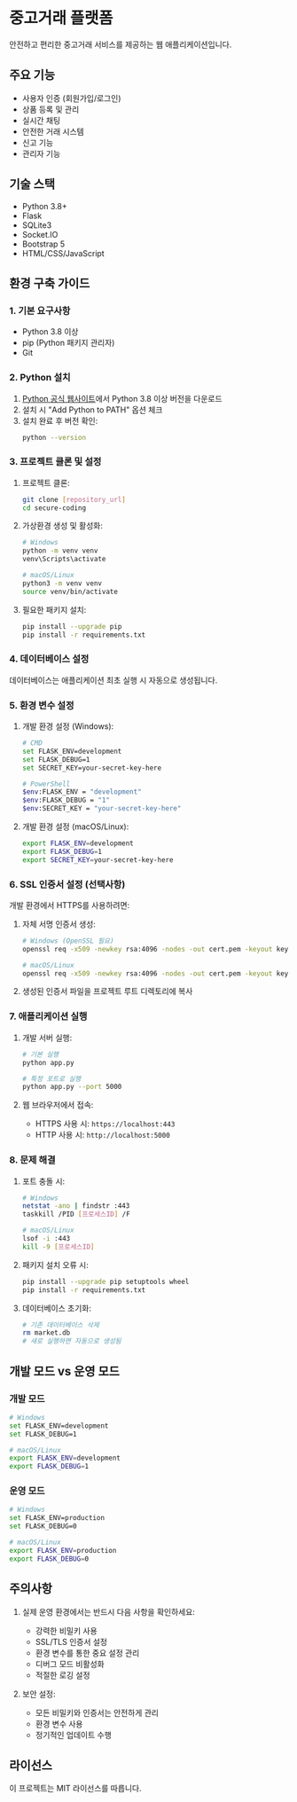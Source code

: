 # 중고거래 플랫폼

안전하고 편리한 중고거래 서비스를 제공하는 웹 애플리케이션입니다.

## 주요 기능

- 사용자 인증 (회원가입/로그인)
- 상품 등록 및 관리
- 실시간 채팅
- 안전한 거래 시스템
- 신고 기능
- 관리자 기능

## 기술 스택

- Python 3.8+
- Flask
- SQLite3
- Socket.IO
- Bootstrap 5
- HTML/CSS/JavaScript

## 환경 구축 가이드

### 1. 기본 요구사항

- Python 3.8 이상
- pip (Python 패키지 관리자)
- Git

### 2. Python 설치
1. [Python 공식 웹사이트](https://www.python.org/downloads/)에서 Python 3.8 이상 버전을 다운로드
2. 설치 시 "Add Python to PATH" 옵션 체크
3. 설치 완료 후 버전 확인:
   ```bash
   python --version
   ```

### 3. 프로젝트 클론 및 설정

1. 프로젝트 클론:
   ```bash
   git clone [repository_url]
   cd secure-coding
   ```

2. 가상환경 생성 및 활성화:
   ```bash
   # Windows
   python -m venv venv
   venv\Scripts\activate

   # macOS/Linux
   python3 -m venv venv
   source venv/bin/activate
   ```

3. 필요한 패키지 설치:
   ```bash
   pip install --upgrade pip
   pip install -r requirements.txt
   ```

### 4. 데이터베이스 설정

데이터베이스는 애플리케이션 최초 실행 시 자동으로 생성됩니다.

### 5. 환경 변수 설정

1. 개발 환경 설정 (Windows):
   ```bash
   # CMD
   set FLASK_ENV=development
   set FLASK_DEBUG=1
   set SECRET_KEY=your-secret-key-here

   # PowerShell
   $env:FLASK_ENV = "development"
   $env:FLASK_DEBUG = "1"
   $env:SECRET_KEY = "your-secret-key-here"
   ```

2. 개발 환경 설정 (macOS/Linux):
   ```bash
   export FLASK_ENV=development
   export FLASK_DEBUG=1
   export SECRET_KEY=your-secret-key-here
   ```

### 6. SSL 인증서 설정 (선택사항)

개발 환경에서 HTTPS를 사용하려면:

1. 자체 서명 인증서 생성:
   ```bash
   # Windows (OpenSSL 필요)
   openssl req -x509 -newkey rsa:4096 -nodes -out cert.pem -keyout key.pem -days 365

   # macOS/Linux
   openssl req -x509 -newkey rsa:4096 -nodes -out cert.pem -keyout key.pem -days 365
   ```

2. 생성된 인증서 파일을 프로젝트 루트 디렉토리에 복사

### 7. 애플리케이션 실행

1. 개발 서버 실행:
   ```bash
   # 기본 실행
   python app.py

   # 특정 포트로 실행
   python app.py --port 5000
   ```

2. 웹 브라우저에서 접속:
   - HTTPS 사용 시: `https://localhost:443`
   - HTTP 사용 시: `http://localhost:5000`

### 8. 문제 해결

1. 포트 충돌 시:
   ```bash
   # Windows
   netstat -ano | findstr :443
   taskkill /PID [프로세스ID] /F

   # macOS/Linux
   lsof -i :443
   kill -9 [프로세스ID]
   ```

2. 패키지 설치 오류 시:
   ```bash
   pip install --upgrade pip setuptools wheel
   pip install -r requirements.txt
   ```

3. 데이터베이스 초기화:
   ```bash
   # 기존 데이터베이스 삭제
   rm market.db
   # 새로 실행하면 자동으로 생성됨
   ```

## 개발 모드 vs 운영 모드

### 개발 모드
```bash
# Windows
set FLASK_ENV=development
set FLASK_DEBUG=1

# macOS/Linux
export FLASK_ENV=development
export FLASK_DEBUG=1
```

### 운영 모드
```bash
# Windows
set FLASK_ENV=production
set FLASK_DEBUG=0

# macOS/Linux
export FLASK_ENV=production
export FLASK_DEBUG=0
```

## 주의사항

1. 실제 운영 환경에서는 반드시 다음 사항을 확인하세요:
   - 강력한 비밀키 사용
   - SSL/TLS 인증서 설정
   - 환경 변수를 통한 중요 설정 관리
   - 디버그 모드 비활성화
   - 적절한 로깅 설정

2. 보안 설정:
   - 모든 비밀키와 인증서는 안전하게 관리
   - 환경 변수 사용
   - 정기적인 업데이트 수행

## 라이선스

이 프로젝트는 MIT 라이선스를 따릅니다.
